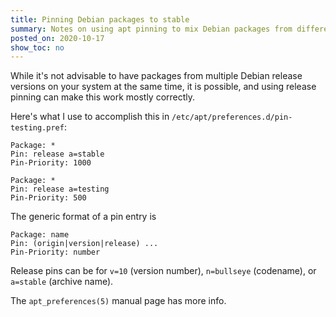 ```yaml
---
title: Pinning Debian packages to stable
summary: Notes on using apt pinning to mix Debian packages from different distribution releases.
posted_on: 2020-10-17
show_toc: no
---
```


While it's not advisable to have packages from multiple Debian release versions on your system at the same time, it is possible, and using release pinning can make this work mostly correctly.

Here's what I use to accomplish this in `/etc/apt/preferences.d/pin-testing.pref`:

```
Package: *
Pin: release a=stable
Pin-Priority: 1000

Package: *
Pin: release a=testing
Pin-Priority: 500
```

The generic format of a pin entry is

```
Package: name
Pin: (origin|version|release) ...
Pin-Priority: number
```

Release pins can be for `v=10` (version number), `n=bullseye` (codename), or `a=stable` (archive name).

The `apt_preferences(5)` manual page has more info.

